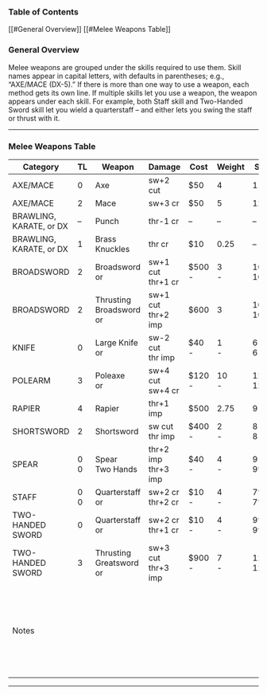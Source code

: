 ### Table of Contents
[[#General Overview]]
[[#Melee Weapons Table]]

### General Overview
Melee weapons are grouped under the skills required to use them. Skill names appear in capital letters, with defaults in parentheses; e.g., “AXE/MACE (DX-5).” If there is more than one way to use a weapon, each method gets its own line. If multiple skills let you use a weapon, the weapon appears under each skill. For example, both Staff skill and Two-Handed Sword skill let you wield a quarterstaff – and either lets you swing the staff or thrust with it.

---
### Melee Weapons Table

| Category                | TL     | Weapon                      | Damage                  | Cost       | Weight   | ST          | Notes                                                        |
| ----------------------- | ------ | --------------------------- | ----------------------- | ---------- | -------- | ----------- | ------------------------------------------------------------ |
| AXE/MACE                | 0      | Axe                         | sw+2 cut                | $50        | 4        | 11          |                                                              |
| AXE/MACE                | 2      | Mace                        | sw+3 cr                 | $50        | 5        | 12          |                                                              |
| BRAWLING, KARATE, or DX | –      | Punch                       | thr-1 cr                | –          | –        | –           |                                                              |
| BRAWLING, KARATE, or DX | 1      | Brass Knuckles              | thr cr                  | $10        | 0.25     | –           |                                                              |
| BROADSWORD              | 2      | Broadsword <br>or           | sw+1 cut <br>thr+1 cr   | $500 <br>- | 3 <br>-  | 10 <br>10   |                                                              |
| BROADSWORD              | 2      | Thrusting Broadsword <br>or | sw+1 cut <br>thr+2 imp  | $600       | 3        | 10 <br>10   |                                                              |
| KNIFE                   | 0      | Large Knife <br>or          | sw-2 cut <br>thr imp    | $40 <br>-  | 1 <br>-  | 6 <br>6     | [1]                                                          |
| POLEARM                 | 3      | Poleaxe <br>or              | sw+4 cut <br>sw+4 cr    | $120 <br>- | 10 <br>- | 12‡ <br>12‡ |                                                              |
| RAPIER                  | 4      | Rapier                      | thr+1 imp               | $500       | 2.75     | 9           |                                                              |
| SHORTSWORD              | 2      | Shortsword                  | sw cut <br>thr imp      | $400 <br>- | 2 <br>-  | 8 <br>8     |                                                              |
| SPEAR                   | 0<br>0 | Spear <br>Two Hands         | thr+2 imp <br>thr+3 imp | $40 <br>-  | 4 <br>-  | 9 <br>9†    | [1]                                                          |
| STAFF                   | 0<br>0 | Quarterstaff <br>or         | sw+2 cr <br>thr+2 cr    | $10 <br>-  | 4 <br>-  | 7† <br>7†   |                                                              |
| TWO-HANDED SWORD        | 0      | Quarterstaff <br>or         | sw+2 cr <br>thr+1 cr    | $10 <br>-  | 4 <br>-  | 9† <br>9†   |                                                              |
| TWO-HANDED SWORD        | 3      | Thrusting Greatsword <br>or | sw+3 cut <br>thr+3 imp  | $900 <br>- | 7 <br>-  | 12† <br>12† |                                                              |
| Notes                   |        |                             |                         |            |          |             | [1] Can be thrown. See Muscle-Powered Ranged Weapons, below. |

---